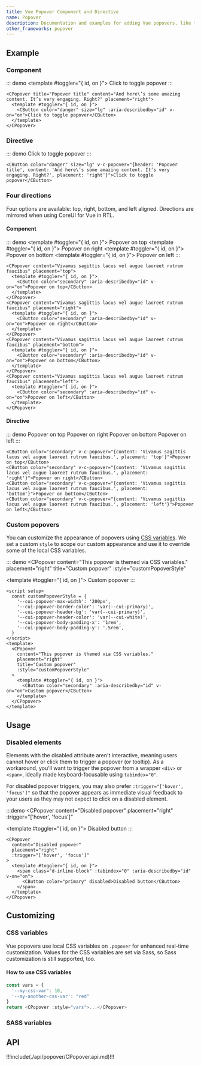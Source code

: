 ```yaml
---
title: Vue Popover Component and Directive
name: Popover
description: Documentation and examples for adding Vue popovers, like those found in iOS, to any element on your site.
other_frameworks: popover
---
```


## Example

### Component

::: demo
<CPopover title="Popover title" content="And here\’s some amazing content. It’s very engaging. Right?" placement="right">
  <template #toggler="{ id, on }">
    <CButton color="danger" size="lg" :aria-describedby="id" v-on="on">Click to toggle popover</CButton>
  </template>
</CPopover>
:::
```vue
<CPopover title="Popover title" content="And here\’s some amazing content. It’s very engaging. Right?" placement="right">
  <template #toggler="{ id, on }">
    <CButton color="danger" size="lg" :aria-describedby="id" v-on="on">Click to toggle popover</CButton>
  </template>
</CPopover>
```

### Directive

::: demo
<CButton color="danger" size="lg" v-c-popover="{header: 'Popover title', content: 'And here\’s some amazing content. It’s very engaging. Right?', placement: 'right'}">Click to toggle popover</CButton>
:::
```vue
<CButton color="danger" size="lg" v-c-popover="{header: 'Popover title', content: 'And here\’s some amazing content. It’s very engaging. Right?', placement: 'right'}">Click to toggle popover</CButton>
```

### Four directions

Four options are available: top, right, bottom, and left aligned. Directions are mirrored when using CoreUI for Vue in RTL.

#### Component

::: demo
<CPopover content="Vivamus sagittis lacus vel augue laoreet rutrum faucibus" placement="top">
  <template #toggler="{ id, on }">
    <CButton color="secondary" :aria-describedby="id" v-on="on">Popover on top</CButton>
  </template>
</CPopover>
<CPopover content="Vivamus sagittis lacus vel augue laoreet rutrum faucibus" placement="right">
  <template #toggler="{ id, on }">
    <CButton color="secondary" :aria-describedby="id" v-on="on">Popover on right</CButton>
  </template>
</CPopover>
<CPopover content="Vivamus sagittis lacus vel augue laoreet rutrum faucibus" placement="bottom">
  <template #toggler="{ id, on }">
    <CButton color="secondary" :aria-describedby="id" v-on="on">Popover on bottom</CButton>
  </template>
</CPopover>
<CPopover content="Vivamus sagittis lacus vel augue laoreet rutrum faucibus" placement="left">
  <template #toggler="{ id, on }">
    <CButton color="secondary" :aria-describedby="id" v-on="on">Popover on left</CButton>
  </template>
</CPopover>
:::
```vue
<CPopover content="Vivamus sagittis lacus vel augue laoreet rutrum faucibus" placement="top">
  <template #toggler="{ id, on }">
    <CButton color="secondary" :aria-describedby="id" v-on="on">Popover on top</CButton>
  </template>
</CPopover>
<CPopover content="Vivamus sagittis lacus vel augue laoreet rutrum faucibus" placement="right">
  <template #toggler="{ id, on }">
    <CButton color="secondary" :aria-describedby="id" v-on="on">Popover on right</CButton>
  </template>
</CPopover>
<CPopover content="Vivamus sagittis lacus vel augue laoreet rutrum faucibus" placement="bottom">
  <template #toggler="{ id, on }">
    <CButton color="secondary" :aria-describedby="id" v-on="on">Popover on bottom</CButton>
  </template>
</CPopover>
<CPopover content="Vivamus sagittis lacus vel augue laoreet rutrum faucibus" placement="left">
  <template #toggler="{ id, on }">
    <CButton color="secondary" :aria-describedby="id" v-on="on">Popover on left</CButton>
  </template>
</CPopover>
```

#### Directive

::: demo
<CButton color="secondary" v-c-popover="{content: 'Vivamus sagittis lacus vel augue laoreet rutrum faucibus.', placement: 'top'}">Popover on top</CButton>
<CButton color="secondary" v-c-popover="{content: 'Vivamus sagittis lacus vel augue laoreet rutrum faucibus.', placement: 'right'}">Popover on right</CButton>
<CButton color="secondary" v-c-popover="{content: 'Vivamus sagittis lacus vel augue laoreet rutrum faucibus.', placement: 'bottom'}">Popover on bottom</CButton>
<CButton color="secondary" v-c-popover="{content: 'Vivamus sagittis lacus vel augue laoreet rutrum faucibus.', placement: 'left'}">Popover on left</CButton>
:::
```vue
<CButton color="secondary" v-c-popover="{content: 'Vivamus sagittis lacus vel augue laoreet rutrum faucibus.', placement: 'top'}">Popover on top</CButton>
<CButton color="secondary" v-c-popover="{content: 'Vivamus sagittis lacus vel augue laoreet rutrum faucibus.', placement: 'right'}">Popover on right</CButton>
<CButton color="secondary" v-c-popover="{content: 'Vivamus sagittis lacus vel augue laoreet rutrum faucibus.', placement: 'bottom'}">Popover on bottom</CButton>
<CButton color="secondary" v-c-popover="{content: 'Vivamus sagittis lacus vel augue laoreet rutrum faucibus.', placement: 'left'}">Popover on left</CButton>
```

### Custom popovers

You can customize the appearance of popovers using [CSS variables](#css-variables). We set a custom `style` to scope our custom appearance and use it to override some of the local CSS variables.

::: demo
<CPopover
  content="This popover is themed via CSS variables."
  placement="right"
  title="Custom popover"
  :style="customPopoverStyle"
>
  <template #toggler="{ id, on }">
    <CButton color="secondary" :aria-describedby="id" v-on="on">Custom popover</CButton>
  </template>
</CPopover>
:::
```vue
<script setup>
  const customPopoverStyle = {
    '--cui-popover-max-width': '200px',
    '--cui-popover-border-color': 'var(--cui-primary)',
    '--cui-popover-header-bg': 'var(--cui-primary)',
    '--cui-popover-header-color': 'var(--cui-white)',
    '--cui-popover-body-padding-x': '1rem',
    '--cui-popover-body-padding-y': '.5rem',
  }
</script>
<template>
  <CPopover
    content="This popover is themed via CSS variables."
    placement="right"
    title="Custom popover"
    :style="customPopoverStyle"
  >
    <template #toggler="{ id, on }">
      <CButton color="secondary" :aria-describedby="id" v-on="on">Custom popover</CButton>
    </template>
  </CPopover>
</template>
```

## Usage

### Disabled elements

Elements with the disabled attribute aren't interactive, meaning users cannot hover or click them to trigger a popover (or tooltip). As a workaround, you'll want to trigger the popover from a wrapper `<div>` or `<span>`, ideally made keyboard-focusable using `tabindex="0"`.

For disabled popover triggers, you may also prefer `:trigger="['hover', 'focus']"` so that the popover appears as immediate visual feedback to your users as they may not expect to click on a disabled element.

:::demo
<CPopover
  content="Disabled popover"
  placement="right"
  :trigger="['hover', 'focus']"
>
  <template #toggler="{ id, on }">
    <span class="d-inline-block" :tabindex="0" :aria-describedby="id" v-on="on">
      <CButton color="primary" disabled>Disabled button</CButton>
    </span>
  </template>
</CPopover>
:::
```vue
<CPopover
  content="Disabled popover"
  placement="right"
  :trigger="['hover', 'focus']"
>
  <template #toggler="{ id, on }">
    <span class="d-inline-block" :tabindex="0" :aria-describedby="id" v-on="on">
      <CButton color="primary" disabled>Disabled button</CButton>
    </span>
  </template>
</CPopover>
```

## Customizing

### CSS variables

Vue popovers use local CSS variables on `.popover` for enhanced real-time customization. Values for the CSS variables are set via Sass, so Sass customization is still supported, too.

<ScssDocs file="_popover.scss" capture="popover-css-vars"/>

#### How to use CSS variables

```js
const vars = { 
  '--my-css-var': 10,
  '--my-another-css-var': "red" 
}
return <CPopover :style="vars">...</CPopover>
```

### SASS variables

<ScssDocs file="_variables.scss" capture="popover-variables"/>

## API

!!!include(./api/popover/CPopover.api.md)!!!

<script setup>
  const customPopoverStyle = {
    '--cui-popover-max-width': '200px',
    '--cui-popover-border-color': 'var(--cui-primary)',
    '--cui-popover-header-bg': 'var(--cui-primary)',
    '--cui-popover-header-color': 'var(--cui-white)',
    '--cui-popover-body-padding-x': '1rem',
    '--cui-popover-body-padding-y': '.5rem',
  }
</script>
